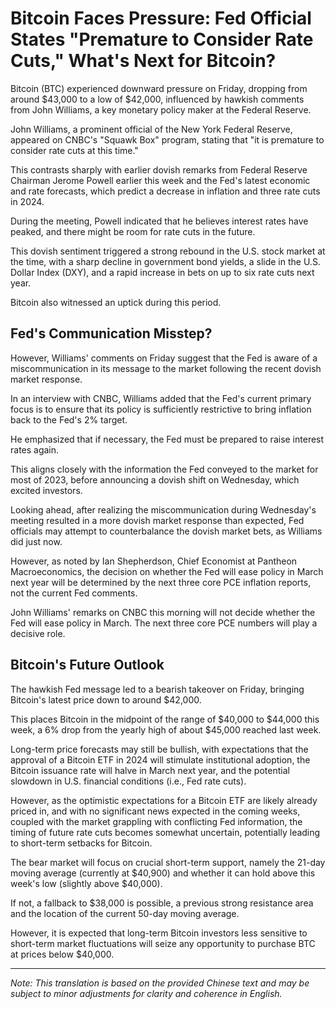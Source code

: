 # Bitcoin Faces Pressure: Fed Official States "Premature to Consider Rate Cuts," What's Next for Bitcoin?

Bitcoin (BTC) experienced downward pressure on Friday, dropping from around $43,000 to a low of $42,000, influenced by hawkish comments from John Williams, a key monetary policy maker at the Federal Reserve.

John Williams, a prominent official of the New York Federal Reserve, appeared on CNBC's "Squawk Box" program, stating that "it is premature to consider rate cuts at this time."

This contrasts sharply with earlier dovish remarks from Federal Reserve Chairman Jerome Powell earlier this week and the Fed's latest economic and rate forecasts, which predict a decrease in inflation and three rate cuts in 2024.

During the meeting, Powell indicated that he believes interest rates have peaked, and there might be room for rate cuts in the future.

This dovish sentiment triggered a strong rebound in the U.S. stock market at the time, with a sharp decline in government bond yields, a slide in the U.S. Dollar Index (DXY), and a rapid increase in bets on up to six rate cuts next year.

Bitcoin also witnessed an uptick during this period.

## Fed's Communication Misstep?

However, Williams' comments on Friday suggest that the Fed is aware of a miscommunication in its message to the market following the recent dovish market response.

In an interview with CNBC, Williams added that the Fed's current primary focus is to ensure that its policy is sufficiently restrictive to bring inflation back to the Fed's 2% target.

He emphasized that if necessary, the Fed must be prepared to raise interest rates again.

This aligns closely with the information the Fed conveyed to the market for most of 2023, before announcing a dovish shift on Wednesday, which excited investors.

Looking ahead, after realizing the miscommunication during Wednesday's meeting resulted in a more dovish market response than expected, Fed officials may attempt to counterbalance the dovish market bets, as Williams did just now.

However, as noted by Ian Shepherdson, Chief Economist at Pantheon Macroeconomics, the decision on whether the Fed will ease policy in March next year will be determined by the next three core PCE inflation reports, not the current Fed comments.

John Williams' remarks on CNBC this morning will not decide whether the Fed will ease policy in March. The next three core PCE numbers will play a decisive role.

## Bitcoin's Future Outlook

The hawkish Fed message led to a bearish takeover on Friday, bringing Bitcoin's latest price down to around $42,000.

This places Bitcoin in the midpoint of the range of $40,000 to $44,000 this week, a 6% drop from the yearly high of about $45,000 reached last week.

Long-term price forecasts may still be bullish, with expectations that the approval of a Bitcoin ETF in 2024 will stimulate institutional adoption, the Bitcoin issuance rate will halve in March next year, and the potential slowdown in U.S. financial conditions (i.e., Fed rate cuts).

However, as the optimistic expectations for a Bitcoin ETF are likely already priced in, and with no significant news expected in the coming weeks, coupled with the market grappling with conflicting Fed information, the timing of future rate cuts becomes somewhat uncertain, potentially leading to short-term setbacks for Bitcoin.

The bear market will focus on crucial short-term support, namely the 21-day moving average (currently at $40,900) and whether it can hold above this week's low (slightly above $40,000).

If not, a fallback to $38,000 is possible, a previous strong resistance area and the location of the current 50-day moving average.

However, it is expected that long-term Bitcoin investors less sensitive to short-term market fluctuations will seize any opportunity to purchase BTC at prices below $40,000.

---

*Note: This translation is based on the provided Chinese text and may be subject to minor adjustments for clarity and coherence in English.*
